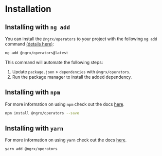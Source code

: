 # Installation

## Installing with `ng add`

You can install the `@ngrx/operators` to your project with the following `ng add` command <a href="https://angular.dev/cli/add" target="_blank">(details here)</a>:

```sh
ng add @ngrx/operators@latest
```

This command will automate the following steps:

1. Update `package.json` > `dependencies` with `@ngrx/operators`.
2. Run the package manager to install the added dependency. 


## Installing with `npm`

For more information on using `npm` check out the docs <a href="https://docs.npmjs.com/cli/install" target="_blank">here</a>.

```sh
npm install @ngrx/operators --save
```

## Installing with `yarn`

For more information on using `yarn` check out the docs <a href="https://yarnpkg.com/getting-started/usage#installing-all-the-dependencies" target="_blank">here</a>.

```sh
yarn add @ngrx/operators
```
